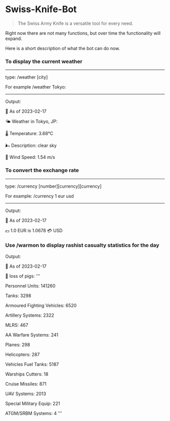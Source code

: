 # Swiss-Knife-Bot
> The Swiss Army Knife is a versatile tool for every need. 

Right now there are not many functions, but over time the functionality will expand. 

Here is a short description of what the bot can do now.

### To display the current weather 

---

type: /weather [city] 

For example /weather Tokyo:

---

Output:

📅 As of 2023-02-17

🌤️ Weather in Tokyo, JP: 

🌡️ Temperature: 3.68°C 

🌬️ Description: clear sky 

💨 Wind Speed: 1.54 m/s

### To convert the exchange rate 

---

type: /currency [number][currency][currency]

For example: /currency 1 eur usd

---

Output:

📅 As of 2023-02-17

💵 1.0 EUR is 1.0678 💳 USD

### Use /warmon to display rashist casualty statistics for the day

Output:

📅 As of 2023-02-17

🐷 loss of pigs:
'''

Personnel Units: 141260

Tanks: 3298

Armoured Fighting Vehicles: 6520

Artillery Systems: 2322

MLRS: 467

AA Warfare Systems: 241

Planes: 298

Helicopters: 287

Vehicles Fuel Tanks: 5187

Warships Cutters: 18

Cruise Missiles: 871

UAV Systems: 2013

Special Military Equip: 221

ATGM/SRBM Systems: 4
'''
